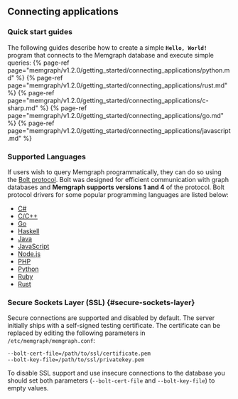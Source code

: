 ## Connecting applications

### Quick start guides

The following guides describe how to create a simple **`Hello, World!`** program that connects to the Memgraph database and execute simple queries:
{% page-ref page="memgraph/v1.2.0/getting_started/connecting_applications/python.md" %}
{% page-ref page="memgraph/v1.2.0/getting_started/connecting_applications/rust.md" %}
{% page-ref page="memgraph/v1.2.0/getting_started/connecting_applications/c-sharp.md" %}
{% page-ref page="memgraph/v1.2.0/getting_started/connecting_applications/go.md" %}
{% page-ref page="memgraph/v1.2.0/getting_started/connecting_applications/javascript.md" %}

### Supported Languages

If users wish to query Memgraph programmatically, they can do so using the
[Bolt protocol](https://7687.org/). Bolt was designed for efficient
communication with graph databases and **Memgraph supports versions 1 and 4**
of the protocol. Bolt protocol drivers for some popular programming languages are listed below:

  * [C#](https://github.com/neo4j/neo4j-dotnet-driver)
  * [C/C++](https://github.com/memgraph/mgclient)
  * [Go](https://github.com/neo4j/neo4j-go-driver)
  * [Haskell](https://github.com/zmactep/hasbolt)
  * [Java](https://github.com/neo4j/neo4j-java-driver)
  * [JavaScript](https://github.com/neo4j/neo4j-javascript-driver)
  * [Node.js](https://github.com/neo4j/neo4j-javascript-driver)
  * [PHP](https://github.com/graphaware/neo4j-bolt-php)
  * [Python](https://github.com/memgraph/pymgclient)
  * [Ruby](https://github.com/neo4jrb/neo4j)
  * [Rust](https://github.com/memgraph/rsmgclient)

### Secure Sockets Layer (SSL) {#secure-sockets-layer}

Secure connections are supported and disabled by default. The server initially
ships with a self-signed testing certificate. The certificate can be replaced
by editing the following parameters in `/etc/memgraph/memgraph.conf`:
```
--bolt-cert-file=/path/to/ssl/certificate.pem
--bolt-key-file=/path/to/ssl/privatekey.pem
```
To disable SSL support and use insecure connections to the database you should
set both parameters (`--bolt-cert-file` and `--bolt-key-file`) to empty values.